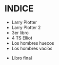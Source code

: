# INDICE

* Larry Plotter
* Larry Plotter 2
* 3er libro
* 4 TS Elliot
* Los hombres huecos
* Los hombres vacíos
+ Libro final
